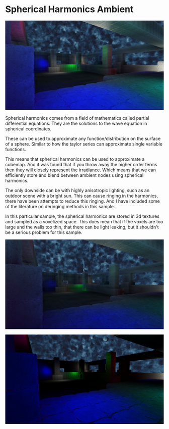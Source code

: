 # Spherical Harmonics Ambient
![Ambient](screenshot.jpg)

Spherical harmonics comes from a field of mathematics called partial differential equations.  They are the solutions to the wave equation in spherical coordinates.

These can be used to approximate any function/distribution on the surface of a sphere.  Similar to how the taylor series can approximate single variable functions.

This means that spherical harmonics can be used to approximate a cubemap.  And it was found that if you throw away the higher order terms then they will closely represent the irradiance.  Which means that we can efficiently store and blend between ambient nodes using spherical harmonics.

The only downside can be with highly anisotropic lighting, such as an outdoor scene with a bright sun.  This can cause ringing in the harmonics, there have been attempts to reduce this ringing.  And I have included some of the literature on deringing methods in this sample.

In this particular sample, the spherical harmonics are stored in 3d textures and sampled as a voxelized space.  This does mean that if the voxels are too large and the walls too thin, that there can be light leaking, but it shouldn't be a serious problem for this sample.

![Ambient Only](screenshot_ambientonly.jpg)

![No Ambient](screenshot_noambient.jpg)